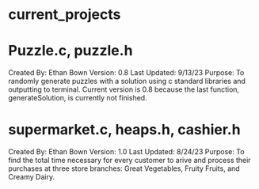 # current_projects 
# Puzzle.c, puzzle.h
Created By: Ethan Bown
Version: 0.8
Last Updated: 9/13/23
Purpose: To randomly generate puzzles with a solution using c standard libraries and outputting to terminal. Current version is 0.8 because the last function, generateSolution, is currently not finished.

# supermarket.c, heaps.h, cashier.h
Created By: Ethan Bown
Version: 1.0
Last Updated: 8/24/23
Purpose: To find the total time necessary for every customer to arive and process their purchases at three store branches: Great Vegetables, Fruity Fruits, and Creamy Dairy.
